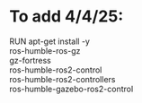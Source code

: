 # To add 4/4/25:

RUN apt-get install -y \
    ros-humble-ros-gz \
    gz-fortress \
    ros-humble-ros2-control \
    ros-humble-ros2-controllers \
    ros-humble-gazebo-ros2-control

